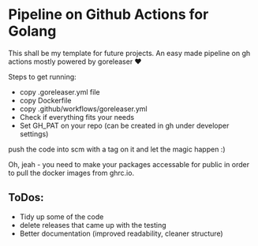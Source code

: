 # Pipeline on Github Actions for Golang

This shall be my template for future projects.
An easy made pipeline on gh actions mostly powered by goreleaser :heart:

Steps to get running:

- copy .goreleaser.yml file
- copy Dockerfile
- copy .github/workflows/goreleaser.yml
- Check if everything fits your needs
- Set GH_PAT on your repo (can be created in gh under developer settings)

push the code into scm with a tag on it and let the magic happen :) 

Oh, jeah - you need to make your packages accessable for public in order
to pull the docker images from ghrc.io.

## ToDos:

- Tidy up some of the code
- delete releases that came up with the testing 
- Better documentation (improved readability, cleaner structure)
